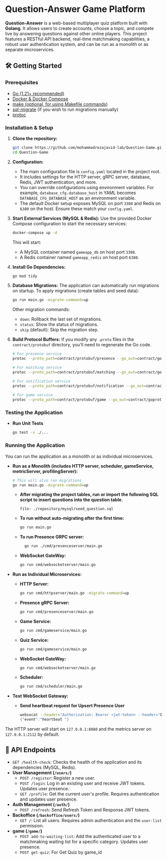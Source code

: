 # Question-Answer Game Platform

**Question-Answer** is a web-based multiplayer quiz platform built with **Golang**. It allows users to create accounts,
choose a topic, and compete live by answering questions against other online players. This project features a RESTful
API backend, real-time matchmaking capabilities, a robust user authentication system, and can be run as a monolith or as
separate microservices.

## 🛠️ Getting Started

### Prerequisites

* [Go (1.21+ recommended)](https://go.dev/dl/)
* [Docker & Docker Compose](https://www.docker.com/get-started)
* [make (optional, for using Makefile commands)](https://www.gnu.org/software/make/)
* [sql-migrate](https://github.com/rubenv/sql-migrate) (if you wish to run migrations manually)
* [protoc](https://grpc.io/docs/protoc-installation/)

### Installation & Setup

1. **Clone the repository:**
   ```bash
   git clone https://github.com/mohammadrezajavid-lab/Question-Game.git Question-Game
   cd Question-Game
   ```

2. **Configuration:**
    * The main configuration file is `config.yaml` located in the project root.
    * It includes settings for the HTTP server, gRPC server, database, Redis, JWT authentication, and more.
    * You can override configurations using environment variables. For example, `database_cfg.database_host` in YAML
      becomes `DATABASE_CFG_DATABASE_HOST` as an environment variable.
    * The default Docker setup exposes MySQL on port `3308` and Redis on `6380` on the host. Ensure these match your
      `config.yaml`.

3. **Start External Services (MySQL & Redis):**
   Use the provided Docker Compose configuration to start the necessary services:
   ```bash
   docker-compose up -d
   ```
   This will start:
    * A MySQL container named `gameapp_db` on host port `3308`.
    * A Redis container named `gameapp_redis` on host port `6380`.

4. **Install Go Dependencies:**
   ```bash
   go mod tidy
   ```

5. **Database Migrations:**
   The application can automatically run migrations on startup.
   To apply migrations (create tables and seed data):
   ```bash
   go run main.go -migrate-command=up
   ```
   Other migration commands:
    * `down`: Rollback the last set of migrations.
    * `status`: Show the status of migrations.
    * `skip` (default): Skip the migration step.

6. **Build Protocol Buffers:**
   If you modify any `.proto` files in the `contract/protobuf` directory, you'll need to regenerate the Go code.
   ```bash
   # For presence service
   protoc --proto_path=contract/protobuf/presence --go_out=contract/goprotobuf/presence --go_opt=paths=source_relative --go-grpc_out=contract/goprotobuf/presence --go-grpc_opt=paths=source_relative ./contract/protobuf/presence/presence.proto

   # For matching service
   protoc --proto_path=contract/protobuf/matching --go_out=contract/goprotobuf/matching --go_opt=paths=source_relative ./contract/protobuf/matching/matching.proto

   # For notification service
   protoc --proto_path=contract/protobuf/notification --go_out=contract/goprotobuf/notification --go_opt=paths=source_relative ./contract/protobuf/notification/notification.proto
  
   # For game service   
   protoc --proto_path=contract/protobuf/game --go_out=contract/goprotobuf/game --go_opt=paths=source_relative ./contract/protobuf/game/created_game.proto
   ```

### Testing the Application

* **Run Unit Tests**
    ```bash
    go test -v ./...
    ```

### Running the Application

You can run the application as a monolith or as individual microservices.

* **Run as a Monolith (includes HTTP server, scheduler, gameService, metricServer, profilingServer):**
    ```bash
    # This will also run migrations
    go run main.go -migrate-command=up
    ```
    * **After migrating the project tables, run or import the following SQL script to insert questions into the question table.**
      ```
      file: ./repository/mysql/seed_question.sql
      ```
    * **To run without auto-migrating after the first time:**
      ```bash
      go run main.go
      ```
    * **To run Presence GRPC server:**
      ```bash
        go run ./cmd/presenceserver/main.go
      ```
    * **WebSocket GateWay:**
      ```bash
      go run cmd/websocketserver/main.go
      ```

* **Run as Individual Microservices:**
    * **HTTP Server:**
        ```bash
        go run cmd/httpserver/main.go -migrate-command=up
        ```
    * **Presence gRPC Server:**
        ```bash
        go run cmd/presenceserver/main.go
        ```
    * **Game Service:**
        ```bash
        go run cmd/gameservice/main.go
        ```
    * **Quiz Service:**
        ```bash
        go run cmd/gameservice/main.go
        ```
    * **WebSocket GateWay:**
        ```bash
        go run cmd/websocketserver/main.go
        ```
    * **Scheduler:**
        ```bash
        go run cmd/scheduler/main.go
        ```

* **Test WebSocket Gateway:**
    * **Send heartbeat request for Upsert Presence User**
        ```bash
        websocat --header="Authorization: Bearer <jwt-token> --header="Origin: http://127.0.0.1:3000" ws://<websocat-host>:8090/ws
        {"event":"heartbeat "}
        ```

The HTTP server will start on `127.0.0.1:8080` and the metrics server on `127.0.0.1:2112` by default.

## 🔌 API Endpoints

* `GET /health-check`: Checks the health of the application and its dependencies (MySQL, Redis).
* **User Management (`/users/`)**
    * `POST /register`: Register a new user.
    * `POST /login`: Log in an existing user and receive JWT tokens. Updates user presence.
    * `GET /profile`: Get the current user's profile. Requires authentication and updates user presence.
* **Auth Management (`/auth/`)**
    * `POST /refresh`: Send Refresh Token and Response JWT tokens.
* **Backoffice (`/backoffice/users/`)**
    * `GET /`: List all users. Requires admin authentication and the `user-list` permission.
* **game (`/game/`)**
    * `POST add-to-waiting-list`: Add the authenticated user to a matchmaking waiting list for a specific category.
      Updates user presence.
    * `POST get-quiz`: For Get Quiz by game_id